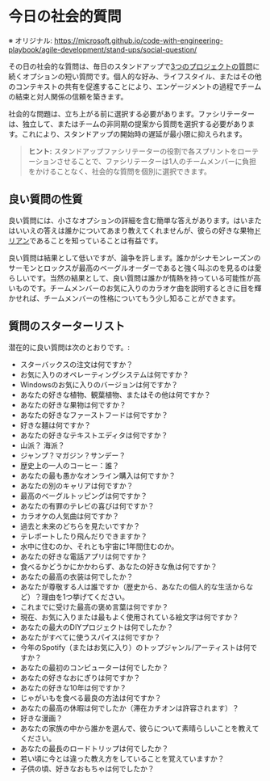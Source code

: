 # 今日の社会的質問

※ オリジナル: https://microsoft.github.io/code-with-engineering-playbook/agile-development/stand-ups/social-question/

その日の社会的な質問は、毎日のスタンドアップで[3つのプロジェクトの質問](README.md)に続くオプションの短い質問です。個人的な好み、ライフスタイル、またはその他のコンテキストの共有を促進することにより、エンゲージメントの過程でチームの結束と対人関係の信頼を築きます。

社会的な問題は、立ち上がる前に選択する必要があります。ファシリテーターは、独立して、またはチームの非同期の提案から質問を選択する必要があります。これにより、スタンドアップの開始時の遅延が最小限に抑えられます。

> **ヒント:** スタンドアップファシリテーターの役割で各スプリントをローテーションさせることで、ファシリテーターは1人のチームメンバーに負担をかけることなく、社会的な質問を個別に選択できます。

## 良い質問の性質

良い質問には、小さなオプションの詳細を含む簡単な答えがあります。はいまたはいいえの答えは誰かについてあまり教えてくれませんが、彼らの好きな果物[ドリアン](https://en.wikipedia.org/wiki/Durian)であることを知っていることは有益です。

良い質問は結果として低いですが、論争を許します。誰かがシナモンレーズンのサーモンとロックスが最高のベーグルオーダーであると強く叫ぶのを見るのは愛らしいです。当然の結果として、良い質問は誰かが情熱を持っている可能性が高いものです。チームメンバーのお気に入りのカラオケ曲を説明するときに目を輝かせれば、チームメンバーの性格についてもう少し知ることができます。

## 質問のスターターリスト

潜在的に良い質問は次のとおりです。:

- スターバックスの注文は何ですか？
- お気に入りのオペレーティングシステムは何ですか？
- Windowsのお気に入りのバージョンは何ですか？
- あなたの好きな植物、観葉植物、またはその他は何ですか？
- あなたの好きな果物は何ですか？
- あなたの好きなファーストフードは何ですか？
- 好きな麺は何ですか？
- あなたの好きなテキストエディタは何ですか？
- 山派？ 海派？
- ジャンプ？マガジン？サンデー？
- 歴史上の一人のコーヒー：誰？
- あなたの最も愚かなオンライン購入は何ですか？
- あなたの別のキャリアは何ですか？
- 最高のベーグルトッピングは何ですか？
- あなたの有罪のテレビの喜びは何ですか？
- カラオケの人気曲は何ですか？
- 過去と未来のどちらを見たいですか？
- テレポートしたり飛んだりできますか？
- 水中に住むのか、それとも宇宙に1年間住むのか。
- あなたの好きな電話アプリは何ですか？
- 食べるかどうかにかかわらず、あなたの好きな魚は何ですか？
- あなたの最高の衣装は何でしたか？
- あなたが尊敬する人は誰ですか（歴史から、あなたの個人的な生活からなど）？理由を1つ挙げてください。
- これまでに受けた最高の褒め言葉は何ですか？
- 現在、お気に入りまたは最もよく使用されている絵文字は何ですか？
- あなたの最大のDIYプロジェクトは何でしたか？
- あなたがすべてに使うスパイスは何ですか？
- 今年のSpotify（またはお気に入り）のトップジャンル/アーティストは何ですか？
- あなたの最初のコンピューターは何でしたか？
- あなたの好きなおにぎりは何ですか？
- あなたの好きな10年は何ですか？
- じゃがいもを食べる最良の方法は何ですか？
- あなたの最高の休暇は何でしたか（滞在カチオンは許容されます）？
- 好きな漫画？
- あなたの家族の中から誰かを選んで、彼らについて素晴らしいことを教えてください。
- あなたの最長のロードトリップは何でしたか？
- 若い頃に今とは違った教え方をしていることを覚えていますか？
- 子供の頃、好きなおもちゃは何でしたか？